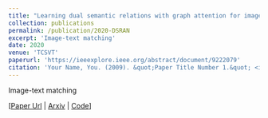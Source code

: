 ```yaml
---
title: "Learning dual semantic relations with graph attention for image-text matching"
collection: publications
permalink: /publication/2020-DSRAN
excerpt: 'Image-text matching'
date: 2020
venue: 'TCSVT'
paperurl: 'https://ieeexplore.ieee.org/abstract/document/9222079'
citation: 'Your Name, You. (2009). &quot;Paper Title Number 1.&quot; <i>TCSVT</i>. 1(1).'
---
```

Image-text matching

[[Paper Url](https://ieeexplore.ieee.org/abstract/document/9222079) |
[Arxiv](https://arxiv.org/pdf/2010.11550.pdf) |
[Code](https://github.com/kywen1119/DSRAN)]

<!-- Recommended citation: Your Name, You. (2009). "Paper Title Number 1." <i>Journal 1</i>. 1(1). -->
